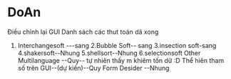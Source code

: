 # DoAn
Ðiều chỉnh lại GUI
Danh sách các thut toán dã xong
1. Interchangesoft ---sang
2.Bubble Soft-- sang
3.insection soft-sang
4.shakersoft--Nhung
5.shellsort--Nhung
6.selectionsoft
Other
Multilanguage --Quy-- tự nhiên thấy m khiêm tốn dữ :D
Thể hiên tham số trên GUI--(dự kiến)--Quy
Form Desider --Nhung
